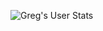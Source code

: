 ![Greg's User Stats](https://github-readme-stats.vercel.app/api?username=gregyjames&show_icons=true&title_color=fff&icon_color=79ff97&text_color=9f9f9f&bg_color=151515)
